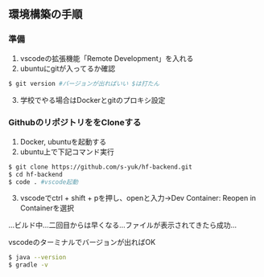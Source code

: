 ## 環境構築の手順

### 準備
1. vscodeの拡張機能「Remote Development」を入れる
2. ubuntuにgitが入ってるか確認
``` bash
$ git version #バージョンが出ればいい $は打たん
```
3. 学校でやる場合はDockerとgitのプロキシ設定

### GithubのリポジトリををCloneする
1. Docker, ubuntuを起動する
2. ubuntu上で下記コマンド実行
``` bash
$ git clone https://github.com/s-yuk/hf-backend.git
$ cd hf-backend
$ code . #vscode起動
```
3. vscodeでctrl + shift + pを押し、openと入力→Dev Container: Reopen in Containerを選択


...ビルド中...二回目からは早くなる...ファイルが表示されてきたら成功...

vscodeのターミナルでバージョンが出ればOK
``` bash
$ java --version
$ gradle -v
```
